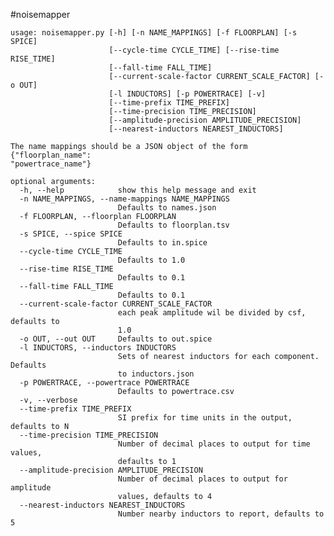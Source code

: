 #noisemapper

    usage: noisemapper.py [-h] [-n NAME_MAPPINGS] [-f FLOORPLAN] [-s SPICE]
                          [--cycle-time CYCLE_TIME] [--rise-time RISE_TIME]
                          [--fall-time FALL_TIME]
                          [--current-scale-factor CURRENT_SCALE_FACTOR] [-o OUT]
                          [-l INDUCTORS] [-p POWERTRACE] [-v]
                          [--time-prefix TIME_PREFIX]
                          [--time-precision TIME_PRECISION]
                          [--amplitude-precision AMPLITUDE_PRECISION]
                          [--nearest-inductors NEAREST_INDUCTORS]

    The name mappings should be a JSON object of the form {"floorplan_name":
    "powertrace_name"}

    optional arguments:
      -h, --help            show this help message and exit
      -n NAME_MAPPINGS, --name-mappings NAME_MAPPINGS
                            Defaults to names.json
      -f FLOORPLAN, --floorplan FLOORPLAN
                            Defaults to floorplan.tsv
      -s SPICE, --spice SPICE
                            Defaults to in.spice
      --cycle-time CYCLE_TIME
                            Defaults to 1.0
      --rise-time RISE_TIME
                            Defaults to 0.1
      --fall-time FALL_TIME
                            Defaults to 0.1
      --current-scale-factor CURRENT_SCALE_FACTOR
                            each peak amplitude wil be divided by csf, defaults to
                            1.0
      -o OUT, --out OUT     Defaults to out.spice
      -l INDUCTORS, --inductors INDUCTORS
                            Sets of nearest inductors for each component. Defaults
                            to inductors.json
      -p POWERTRACE, --powertrace POWERTRACE
                            Defaults to powertrace.csv
      -v, --verbose
      --time-prefix TIME_PREFIX
                            SI prefix for time units in the output, defaults to N
      --time-precision TIME_PRECISION
                            Number of decimal places to output for time values,
                            defaults to 1
      --amplitude-precision AMPLITUDE_PRECISION
                            Number of decimal places to output for amplitude
                            values, defaults to 4
      --nearest-inductors NEAREST_INDUCTORS
                            Number nearby inductors to report, defaults to 5

